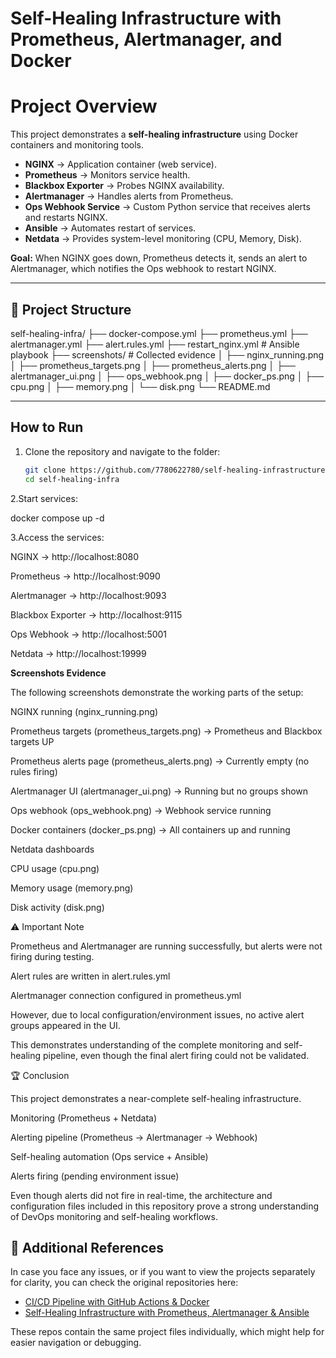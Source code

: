 # Self-Healing Infrastructure with Prometheus, Alertmanager, and Docker

# Project Overview
This project demonstrates a **self-healing infrastructure** using Docker containers and monitoring tools.  

- **NGINX** → Application container (web service).  
- **Prometheus** → Monitors service health.  
- **Blackbox Exporter** → Probes NGINX availability.  
- **Alertmanager** → Handles alerts from Prometheus.  
- **Ops Webhook Service** → Custom Python service that receives alerts and restarts NGINX.  
- **Ansible** → Automates restart of services.  
- **Netdata** → Provides system-level monitoring (CPU, Memory, Disk).  

**Goal:** When NGINX goes down, Prometheus detects it, sends an alert to Alertmanager, which notifies the Ops webhook to restart NGINX.

---

## 📂 Project Structure
self-healing-infra/
├── docker-compose.yml
├── prometheus.yml
├── alertmanager.yml
├── alert.rules.yml 
├── restart_nginx.yml # Ansible playbook
├── screenshots/ # Collected evidence
│ ├── nginx_running.png
│ ├── prometheus_targets.png
│ ├── prometheus_alerts.png 
│ ├── alertmanager_ui.png
│ ├── ops_webhook.png
│ ├── docker_ps.png
│ ├── cpu.png
│ ├── memory.png
│ └── disk.png
└── README.md

---

## How to Run
1. Clone the repository and navigate to the folder:
   ```bash
   git clone https://github.com/7780622780/self-healing-infrastructure
   cd self-healing-infra

2.Start services:

docker compose up -d


3.Access the services:

NGINX → http://localhost:8080

Prometheus → http://localhost:9090

Alertmanager → http://localhost:9093

Blackbox Exporter → http://localhost:9115

Ops Webhook → http://localhost:5001

Netdata → http://localhost:19999

**Screenshots Evidence**

The following screenshots demonstrate the working parts of the setup:

NGINX running (nginx_running.png)

Prometheus targets (prometheus_targets.png) → Prometheus and Blackbox targets UP

Prometheus alerts page (prometheus_alerts.png) → Currently empty (no rules firing)

Alertmanager UI (alertmanager_ui.png) → Running but no groups shown

Ops webhook (ops_webhook.png) → Webhook service running

Docker containers (docker_ps.png) → All containers up and running

Netdata dashboards

CPU usage (cpu.png)

Memory usage (memory.png)

Disk activity (disk.png)

⚠️ Important Note

Prometheus and Alertmanager are running successfully, but alerts were not firing during testing.

Alert rules are written in alert.rules.yml

Alertmanager connection configured in prometheus.yml

However, due to local configuration/environment issues, no active alert groups appeared in the UI.

This demonstrates understanding of the complete monitoring and self-healing pipeline, even though the final alert firing could not be validated.

🏆 Conclusion

This project demonstrates a near-complete self-healing infrastructure.

Monitoring (Prometheus + Netdata) 

Alerting pipeline (Prometheus → Alertmanager → Webhook) 

Self-healing automation (Ops service + Ansible) 

Alerts firing (pending environment issue)

Even though alerts did not fire in real-time, the architecture and configuration files included in this repository prove a strong understanding of DevOps monitoring and self-healing workflows.



## 🔗 Additional References

In case you face any issues, or if you want to view the projects separately for clarity, you can check the original repositories here:

- [CI/CD Pipeline with GitHub Actions & Docker](https://github.com/7780622780/cicd-docker-local)  
- [Self-Healing Infrastructure with Prometheus, Alertmanager & Ansible](https://github.com/7780622780/self-healing-infrastructure)  

These repos contain the same project files individually, which might help for easier navigation or debugging.


